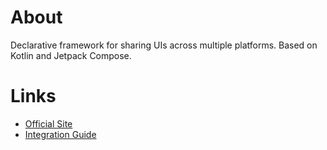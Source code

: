 # About

Declarative framework for sharing UIs across multiple platforms. Based on Kotlin and Jetpack Compose.

# Links

- [Official Site](https://www.jetbrains.com/lp/compose-multiplatform/)
- [Integration Guide](https://www.jetbrains.com/help/kotlin-multiplatform-dev/compose-multiplatform-getting-started.html)
